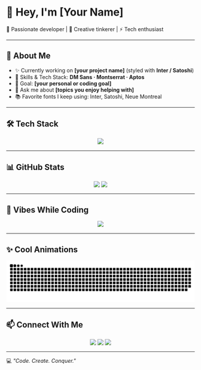 # 👋 Hey, I'm [Your Name]  

🚀 Passionate developer | 🎨 Creative tinkerer | ⚡ Tech enthusiast  

---

## 🌟 About Me  
- ✨ Currently working on **[your project name]** (styled with **Inter / Satoshi**)  
- 🔧 Skills & Tech Stack: **DM Sans · Montserrat · Aptos**  
- 🎯 Goal: **[your personal or coding goal]**  
- 💬 Ask me about **[topics you enjoy helping with]**  
- 📚 Favorite fonts I keep using: Inter, Satoshi, Neue Montreal  

---

## 🛠️ Tech Stack  
<p align="center">
  <img src="https://skillicons.dev/icons?i=python,js,ts,react,nextjs,tailwind,cpp,java,linux,git,docker" />
</p>

---

## 📊 GitHub Stats  
<p align="center">
  <img src="https://github-readme-stats.vercel.app/api?username=YOURUSERNAME&show_icons=true&theme=radical" height="160"/>
  <img src="https://github-readme-streak-stats.herokuapp.com/?user=YOURUSERNAME&theme=radical" height="160"/>
</p>

---

## 🎵 Vibes While Coding  
<p align="center">
  <img src="https://spotify-github-profile.vercel.app/api/view?uid=YOURSPOTIFYID&cover_image=true&theme=novatorem&show_offline=false&background_color=000000&interchange=false" />
</p>

---

## ✨ Cool Animations  
<p align="center">
  <img src="https://raw.githubusercontent.com/Platane/snk/output/github-contribution-grid-snake.svg" />
</p>

---

## 📫 Connect With Me  
<p align="center">
  <a href="https://linkedin.com/in/YOURUSERNAME"><img src="https://img.shields.io/badge/LinkedIn-0A66C2?style=flat&logo=linkedin&logoColor=white" /></a>
  <a href="https://twitter.com/YOURUSERNAME"><img src="https://img.shields.io/badge/Twitter-1DA1F2?style=flat&logo=twitter&logoColor=white" /></a>
  <a href="mailto:youremail@example.com"><img src="https://img.shields.io/badge/Email-D14836?style=flat&logo=gmail&logoColor=white" /></a>
</p>

---

💻 _"Code. Create. Conquer."_  
